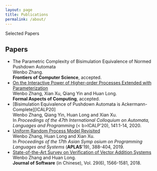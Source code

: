 ```yaml
---
layout: page
title: Publications
permalink: /about/
---
```


Selected Papers

<h2>Papers </h2>
<ul>
<li>
<div id="title">The Parametric Complexity of Bisimulation Equivalence of Normed Pushdown Automata</a></div> <div id=    "au">Wenbo Zhang.</div><div id="pub"> <b>Frontiers of Computer Science</b>, accepted.</div></li>
<li><div id="title"><a href="https://link.springer.com/article/10.1007/s00165-020-00524-1">On the Interactive Power     of Higher-order Processes Extended with Parameterization</a></div> <div id="au">Wenbo Zhang, Xian Xu, Qiang Yin and     Huan Long.</div><div id="pub"> <b>Formal Aspects of Computing</b>, accepted.</div></li>
<li>[Bisimulation Equivalence of Pushdown Automata is Ackermann-Complete][ICALP20] <div id="au">Wenbo Zhang, Qiang Yin, Huan Long and Xian Xu.</div    ><div id="pub"> In <i>Proceedings of the 47th International Colloquium on Automata, Languages and Programming</i> (<    b>ICALP</b>'20), 141:1-14, 2020.</div></li>
<li><a href="https://link.springer.com/chapter/10.1007/978-3-030-34175-6_20"> Uniform Random Process Model Revisited    </a> <div id="au">Wenbo Zhang, Huan Long and Xian Xu.  </div><div id="pub"> In <i>Proceedings of the 17th Asian Symp    osium on Programming Languages and Systems</i> (<b>APLAS</b>'19), 388-404, 2019.</div>
</li>
<li><a href="http://www.jos.org.cn/html/2018/6/5465.htm"> State-of-the-Art Survey on Verification of Vector Addition     Systems</a><div id="au"> Wenbo Zhang and Huan Long. </div> <div id="pub"> <b>Journal of Software</b> (in Chinese),     Vol. 29(6), 1566-1581, 2018.</div>
</li>
</ul>



[ICALP20]: https://drops.dagstuhl.de/opus/volltexte/2020/12548/pdf/LIPIcs-ICALP-2020-141.pdf
